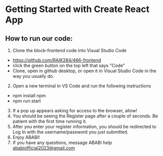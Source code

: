 # Getting Started with Create React App

## How to run our code: 
1. Clone the block-frontend code into Visual Studio Code
  * https://github.com/RAIK284/466-frontend 
  * click the green button on the top left that says "Code" 
  * Clone, open in github desktop, or open it in Visual Studio Code in the way you usually do. 
2. Open a new terminal in VS Code and run the following instructions 
  * npm install npm 
  * npm run start 
3. If a pop up appears asking for access to the browser, allow! 
4. You should be seeing the Register page after a couple of seconds. Be patient with the first time running it. 
5. After you enter your register information, you should be redirected to Log In with the username/password you just submitted. 
6. Enjoy ABABI! 
7. If you have any questions, message ABABI help ababiofficial2023@gmail.com
